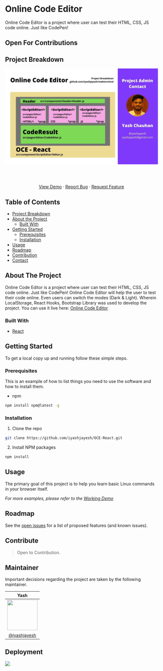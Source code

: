 # Online Code Editor

Online Code Editor is a project where user can test their HTML, CSS, JS code online. Just like CodePen! 

<!-- ![OCE](https://user-images.githubusercontent.com/53042582/132350321-d2370e92-6d9c-49be-86b9-8fcaa1095af6.jpg) -->
 
## Open For Contributions


<!-- Project Breakdown -->
## Project Breakdown 

<p align="center">
<img src="./public/breakdown.jpg"/>
</p>


<br />
  <p align="center">
    <br />
    <a href="https://oce-react.netlify.app/">View Demo</a>
    ·
    <a href="https://github.com/iyashjayesh/OCE-React/issues">Report Bug</a>
    ·
    <a href="https://github.com/iyashjayesh/OCE-React/issues">Request Feature</a>
  </p>
</p>

<!-- TABLE OF CONTENTS -->

## Table of Contents
- [Project Breakdown](#project-breakdown)
- [About the Project](#about-the-project)
  - [Built With](#built-with)
- [Getting Started](#getting-started)
  - [Prerequisites](#prerequisites)
  - [Installation](#installation)
- [Usage](#usage)
- [Roadmap](#roadmap)
- [Contribution](#contribute)
- [Contact](#maintainer)

<!-- ABOUT THE PROJECT -->

## About The Project

Online Code Editor is a project where user can test their HTML, CSS, JS code online. Just like CodePen! 
Online Code Editor will help the user to test their code online. Even users can switch the modes (Dark & Light). Wherein LocalStorage, React Hooks, Bootstrap Library was used to develop the project.
You can use it live here: <a href="https://github.com/iyashjayesh/OCE-React">Online Code Editor</a>

### Built With

- [React](https://reactjs.org/)

<!-- GETTING STARTED -->

## Getting Started

To get a local copy up and running follow these simple steps.

### Prerequisites

This is an example of how to list things you need to use the software and how to install them.

- npm

```sh
npm install npm@latest -g
```

### Installation

1. Clone the repo

```sh
git clone https://github.com/iyashjayesh/OCE-React.git
```

2. Install NPM packages

```sh
npm install 
```

<!-- USAGE EXAMPLES -->

## Usage

The primary goal of this project is to help you learn basic Linux commands in your browser itself.

_For more examples, please refer to the [Working Demo](https://oce-react.netlify.app/)_

<!-- ROADMAP -->

## Roadmap

See the [open issues](https://github.com/iyashjayesh/OCE-React/issues) for a list of proposed features (and known issues).

<!-- CONTRIBUTING -->

## Contribute
> Open to Contribution. 

## Maintainer
Important decisions regarding the project are taken by the following maintainer.

| Yash        |
| :-------------: |
| <img  height="100" width="100" src="https://avatars.githubusercontent.com/u/53042582?v=4">      |
| [@iyashjayesh](https://github.com/iyashjayesh)      |


## Deployment
<a href="https://oce-react.netlify.app/"><img src="https://img.shields.io/badge/-Deployment%20with%20CI/CD-black?style=for-the-badge&logo=netlify"/></a>
